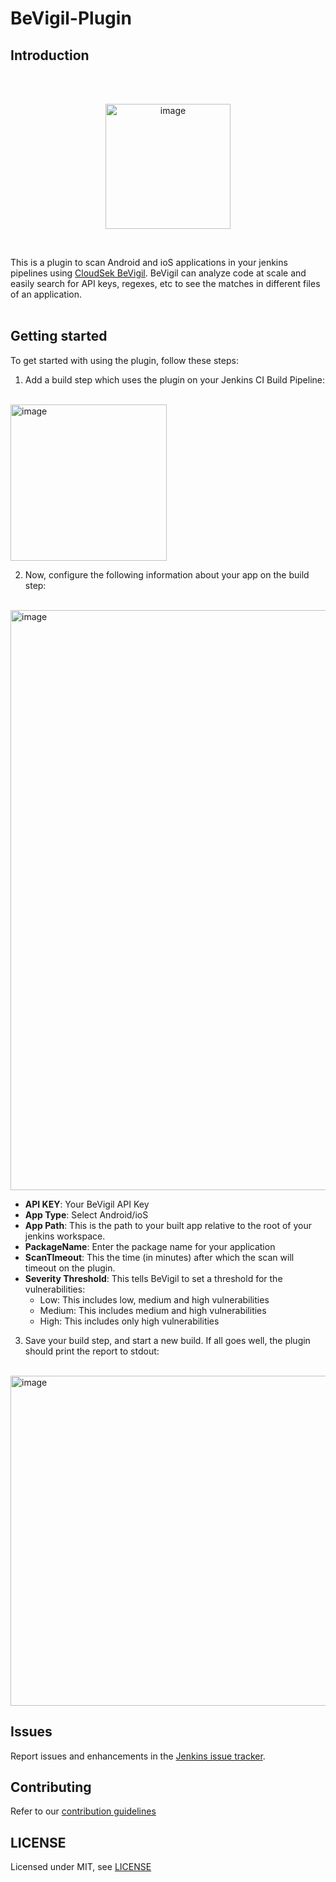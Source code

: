 # BeVigil-Plugin

## Introduction

<br />
<br />

<p align="center">
    <img alt="image" src="https://user-images.githubusercontent.com/58368421/204227445-b8a45002-9e87-4206-bc09-e9808ab5435e.png" width="200">
</p>




<br />

This is a plugin to scan Android and ioS applications in your jenkins pipelines using [CloudSek BeVigil](https://bevigil.com/). BeVigil can 
analyze code at scale and easily search for API keys, regexes, etc to see the matches in different files of an application.
<br />
<br />
 

## Getting started

To get started with using the plugin, follow these steps:

1. Add a build step which uses the plugin on your Jenkins CI Build Pipeline:
<br /><br />
<img width="250" alt="image" src="https://user-images.githubusercontent.com/58368421/204229185-bf93fc9c-5583-483a-ab84-fe5ab97d3f7b.png">


2. Now, configure the following information about your app on the build step:
<br /><br />
 <img width="928" alt="image" src="https://user-images.githubusercontent.com/58368421/204229406-1f938505-04b2-4787-8411-d607cbfefe93.png">


- **API KEY**: Your BeVigil API Key
- **App Type**: Select Android/ioS
- **App Path**: This is the path to your built app relative to the root of your jenkins workspace.
- **PackageName**: Enter the package name for your application
- **ScanTImeout**: This the time (in minutes) after which the scan will timeout on the plugin.
- **Severity Threshold**: This tells BeVigil to set a threshold for the vulnerabilities:
    - Low: This includes low, medium and high vulnerabilities
    - Medium: This includes medium and high vulnerabilities
    - High: This includes only high vulnerabilities

3. Save your build step, and start a new build. If all goes well, the plugin should print the report to stdout:
<br /><br />
<img width="528" alt="image" src="https://user-images.githubusercontent.com/58368421/204229994-6529d643-cbe2-41e1-8c32-436c431883fe.png">


## Issues

Report issues and enhancements in the [Jenkins issue tracker](https://issues.jenkins-ci.org/).

## Contributing

Refer to our [contribution guidelines](https://github.com/jenkinsci/.github/blob/master/CONTRIBUTING.md)

## LICENSE

Licensed under MIT, see [LICENSE](LICENSE.md)

